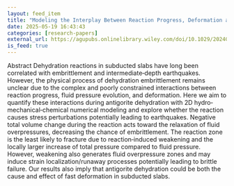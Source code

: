```yaml
---
layout: feed_item
title: "Modeling the Interplay Between Reaction Progress, Deformation and Stress Field Evolution During Antigorite Dehydration: Implications for Intermediate‐Depth Seismicity"
date: 2025-05-19 16:43:43
categories: [research-papers]
external_url: https://agupubs.onlinelibrary.wiley.com/doi/10.1029/2024GL113865?af=R
is_feed: true
---
```


Abstract
Dehydration reactions in subducted slabs have long been correlated with embrittlement and intermediate‐depth earthquakes. However, the physical process of dehydration embrittlement remains unclear due to the complex and poorly constrained interactions between reaction progress, fluid pressure evolution, and deformation. Here we aim to quantify these interactions during antigorite dehydration with 2D hydro‐mechanical‐chemical numerical modeling and explore whether the reaction causes stress perturbations potentially leading to earthquakes. Negative total volume change during the reaction acts toward the relaxation of fluid overpressures, decreasing the chance of embrittlement. The reaction zone is the least likely to fracture due to reaction‐induced weakening and the locally larger increase of total pressure compared to fluid pressure. However, weakening also generates fluid overpressure zones and may induce strain localization/runaway processes potentially leading to brittle failure. Our results also imply that antigorite dehydration could be both the cause and effect of fast deformation in subducted slabs.
